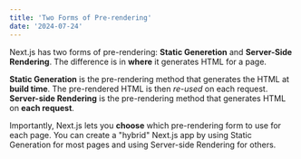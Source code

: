```yaml
---
title: 'Two Forms of Pre-rendering'
date: '2024-07-24'
---
```


Next.js has two forms of pre-rendering: **Static Generetion** and **Server-Side Rendering**. The difference is in **where** it generates HTML for a page.

**Static Generation** is the pre-rendering method that generates the HTML at **build time**. The pre-rendered HTML is then _re-used_ on each request.
**Server-side Rendering** is the pre-rendering method that generates HTML on **each request**.

Importantly, Next.js lets you **choose** which pre-rendering form to use for each page. You can create a "hybrid" Next.js app by using Static Generation for most pages and using Server-side Rendering for others.
